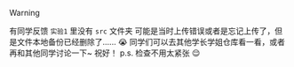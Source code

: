 > [!WARNING]
> 有同学反馈 `实验1` 里没有 `src` 文件夹
> 可能是当时上传错误或者是忘记上传了，但是文件本地备份已经删除了...... :sob: 
> 同学们可以去其他学长学姐仓库看一看，或者再和其他同学讨论一下~ 
> 祝好！
> p.s. 检查不用太紧张 :relieved:
